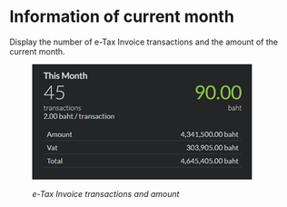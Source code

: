 # Information of current month

Display the number of e-Tax Invoice transactions and the amount of the current month.

<figure><img src="../../.gitbook/assets/image (15).png" alt=""><figcaption><p><em>e-Tax Invoice transactions and amount</em></p></figcaption></figure>
